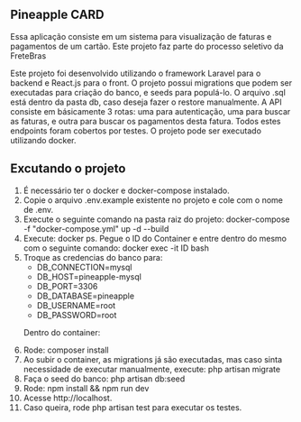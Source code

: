 ## Pineapple CARD

Essa aplicação consiste em um sistema para visualização de faturas e pagamentos de um cartão. Este projeto faz parte do processo seletivo da FreteBras

Este projeto foi desenvolvido utilizando o framework Laravel para o backend e React.js para o front. O projeto possui migrations que podem ser executadas para criação do banco, e seeds para populá-lo. O arquivo .sql está dentro da pasta db, caso deseja fazer o restore manualmente. A API consiste em básicamente 3 rotas: uma para autenticação, uma para buscar as faturas, e outra para buscar os pagamentos desta fatura. Todos estes endpoints foram cobertos por testes. O projeto pode ser executado utilizando docker.

## Excutando o projeto

<ol>
    <li>É necessário ter o docker e docker-compose instalado.</li>
    <li>Copie o arquivo .env.example existente no projeto e cole com o nome de .env.</li>
    <li>Execute o seguinte comando na pasta raiz do projeto: docker-compose -f "docker-compose.yml" up -d --build </li>
    <li>Execute: docker ps. Pegue o ID do Container e entre dentro do mesmo com o seguinte comando:  docker exec -it ID bash</li>
    <li>Troque as credencias do banco para:
        <ul>
        <li>DB_CONNECTION=mysql</li>
        <li>DB_HOST=pineapple-mysql</li>
        <li>DB_PORT=3306</li>
        <li>DB_DATABASE=pineapple</li>
        <li>DB_USERNAME=root</li>
        <li>DB_PASSWORD=root</li>
        </ul>
    <p>Dentro do container:</p> 
    <li>Rode: composer install </li>
    <li>Ao subir o container, as migrations já são executadas, mas caso sinta necessidade de executar manualmente, execute: php artisan migrate</li>
    <li>Faça o seed do banco: php artisan db:seed</li>
    <li>Rode: npm install && npm run dev</li>
    <li>Acesse http://localhost.</li>
    <li>Caso queira, rode php artisan test para executar os testes.</li>
    
</ol>

